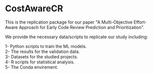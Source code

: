 # CostAwareCR
This is the replication package for our paper "A Multi-Objective Effort-Aware Approach for Early Code Review Prediction and Prioritization".

We provide the necessary data/scripts to replicate our study including: 

1- Python scripts to train the ML models.<br />
2- The results for the validation data.<br />
3- Datasets for the studied projects.<br />
4- R scripts for statistical analysis.<br />
5- The Conda envirement.<br /> 
